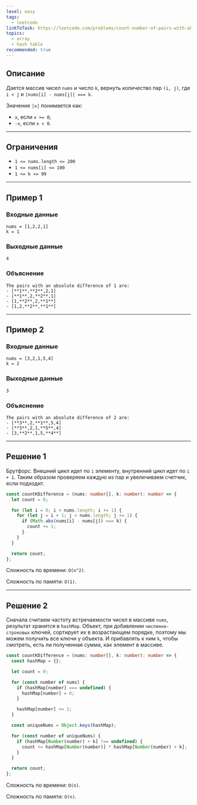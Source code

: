 ```yaml
---
level: easy
tags:
  - leetcode
linkToTask: https://leetcode.com/problems/count-number-of-pairs-with-absolute-difference-k/
topics:
  - array
  - hash table
recommended: true
---
```

## Описание

Дается массив чисел `nums` и число `k`, вернуть количество пар `(i, j)`, где `i < j` и `|nums[i] - nums[j]| === k`.

Значение `|x|` понимается как:
- `x`, если `x >= 0`;
- `-x`, если `x < 0`.

---
## Ограничения

- `1 <= nums.length <= 200`
- `1 <= nums[i] <= 100`
- `1 <= k <= 99`

---
## Пример 1

### Входные данные

```
nums = [1,2,2,1]
k = 1
```
### Выходные данные

```
4
```
### Объяснение

```
The pairs with an absolute difference of 1 are:
- [**1**,**2**,2,1]
- [**1**,2,**2**,1]
- [1,**2**,2,**1**]
- [1,2,**2**,**1**]
```

---
## Пример 2

### Входные данные

```
nums = [3,2,1,5,4]
k = 2
```
### Выходные данные

```
3
```
### Объяснение

```
The pairs with an absolute difference of 2 are:
- [**3**,2,**1**,5,4]
- [**3**,2,1,**5**,4]
- [3,**2**,1,5,**4**]
```

---


## Решение 1

Брутфорс. Внешний цикл идет по `i` элементу, внутренний цикл идет по `i + 1`. Таким образом проверяем каждую из пар и увеличиваем счетчик, если подходит.

```typescript
const countKDifference = (nums: number[], k: number): number => {
  let count = 0;

  for (let i = 0; i < nums.length; i += 1) {
    for (let j = i + 1; j < nums.length; j += 1) {
      if (Math.abs(nums[i] - nums[j]) === k) {
        count += 1;
      }
    }
  }

  return count;
};

```

Сложность по времени: `O(n^2)`.

Сложность по памяти: `O(1)`.

---
## Решение 2

Сначала считаем частоту встречаемости чисел в массиве `nums`, результат хранится в `hashMap`. Объект, при добавлении `численно-строковых` ключей, сортирует их в возрастающем порядке, поэтому мы можем получить все ключи у объекта. И прибавлять к ним `k`, чтобы смотреть, есть ли полученная сумма, как элемент в массиве.

```typescript
const countKDifference = (nums: number[], k: number): number => {
  const hashMap = {};

  let count = 0;

  for (const number of nums) {
    if (hashMap[number] === undefined) {
      hashMap[number] = 0;
    }

    hashMap[number] += 1;
  }

  const uniqueNums = Object.keys(hashMap);

  for (const number of uniqueNums) {
    if (hashMap[Number(number) + k] !== undefined) {
      count += hashMap[Number(number)] * hashMap[Number(number) + k];
    }
  }

  return count;
};
```

Сложность по времени: `O(n)`.

Сложность по памяти: `O(n)`.

